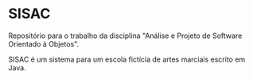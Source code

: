 # SISAC
Repositório para o trabalho da disciplina "Análise e Projeto de Software Orientado à Objetos".

SISAC é um sistema para um escola fictícia de artes marciais escrito em Java.
